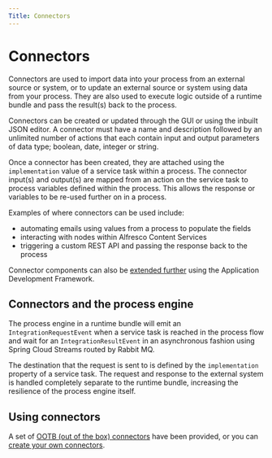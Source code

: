 ```yaml
---
Title: Connectors
---
```


# Connectors 
Connectors are used to import data into your process from an external source or system, or to update an external source or system using data from your process. They are also used to execute logic outside of a runtime bundle and pass the result(s) back to the process. 

Connectors can be created or updated through the GUI or using the inbuilt JSON editor. A connector must have a name and description followed by an unlimited number of actions that each contain input and output parameters of data type; boolean, date, integer or string.

Once a connector has been created, they are attached using the `implementation` value of a service task within a process. The connector input(s) and output(s) are mapped from an action on the service task to process variables defined within the process. This allows the response or variables to be re-used further on in a process.  

Examples of where connectors can be used include:

* automating emails using values from a process to populate the fields 
* interacting with nodes within Alfresco Content Services
* triggering a custom REST API and passing the response back to the process 

Connector components can also be [extended further](https://www.alfresco.com/abn/adf/docs/process-services-cloud/) using the Application Development Framework. 

## Connectors and the process engine
The process engine in a runtime bundle will emit an `IntegrationRequestEvent` when a service task is reached in the process flow and wait for an `IntegrationResultEvent` in an asynchronous fashion using Spring Cloud Streams routed by Rabbit MQ. 

The destination that the request is sent to is defined by the `implementation` property of a service task. The request and response to the external system is handled completely separate to the runtime bundle, increasing the resilience of the process engine itself.

## Using connectors
A set of [OOTB (out of the box) connectors](../modeling-connectors/connectors-ootb/README.md) have been provided, or you can [create your own connectors](../modeling-connectors/connectors-create.md).
